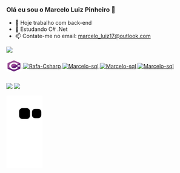 ### Olá eu sou o Marcelo Luiz Pinheiro 👋

- 🔭 Hoje trabalho com back-end 
- 🌱 Estudando C# .Net
- 📫 Contate-me no email: marcelo_luiz17@outlook.com

<div>
  <a href="https://github.com/marceloluiz12">
  <img height="180em" src="https://github-readme-stats.vercel.app/api?username=MarceloLuiz12&show_icons=true&theme=dark&include_all_commits=true&count_private=true"/>
</div>

<div style="display: inline_block"><br>
  <img align="center" alt="Rafa-Csharp" height="30" width="40" src="https://raw.githubusercontent.com/devicons/devicon/master/icons/csharp/csharp-original.svg">
   <img align="center" alt="Rafa-Csharp" height="30" width="40" src="https://cdn.jsdelivr.net/gh/devicons/devicon/icons/dotnetcore/dotnetcore-original.svg">
  <img align="center" alt="Marcelo-sql" height="30" width="40" src="https://cdn.jsdelivr.net/gh/devicons/devicon/icons/postgresql/postgresql-original-wordmark.svg">
   <img align="center" alt="Marcelo-sql" height="30" width="40" src="https://cdn.jsdelivr.net/gh/devicons/devicon/icons/microsoftsqlserver/microsoftsqlserver-plain-wordmark.svg">
    <img align="center" alt="Marcelo-sql" height="30" width="40" src="https://cdn.jsdelivr.net/gh/devicons/devicon/icons/azure/azure-original-wordmark.svg">
</div>

##
<div>
  <a href="https://www.instagram.com/marceloluiz18" target="_blank"><img src="https://img.shields.io/badge/-Instagram-%23E4405F?style=for-the-badge&logo=instagram&logoColor=white" target="_blank"></a>
  <a href="https://www.linkedin.com/in/marceloluizpinheiro/" target="_blank"><img src="https://img.shields.io/badge/-LinkedIn-%230077B5?style=for-the-badge&logo=linkedin&logoColor=white" target="_blank"></a> 
  
   ![Snake animation](https://github.com/rafaballerini/rafaballerini/blob/output/github-contribution-grid-snake.svg)
</div>
